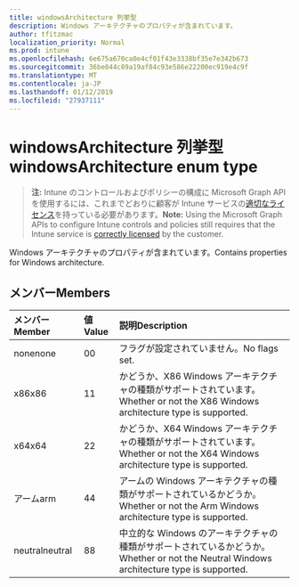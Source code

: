 ```yaml
---
title: windowsArchitecture 列挙型
description: Windows アーキテクチャのプロパティが含まれています。
author: tfitzmac
localization_priority: Normal
ms.prod: intune
ms.openlocfilehash: 6e675a670ca0e4cf01f43e3338bf35e7e342b673
ms.sourcegitcommit: 36be044c89a19af84c93e586e22200ec919e4c9f
ms.translationtype: MT
ms.contentlocale: ja-JP
ms.lasthandoff: 01/12/2019
ms.locfileid: "27937111"
---
```

# <a name="windowsarchitecture-enum-type"></a><span data-ttu-id="58d8a-103">windowsArchitecture 列挙型</span><span class="sxs-lookup"><span data-stu-id="58d8a-103">windowsArchitecture enum type</span></span>

> <span data-ttu-id="58d8a-104">**注:** Intune のコントロールおよびポリシーの構成に Microsoft Graph API を使用するには、これまでどおりに顧客が Intune サービスの[適切なライセンス](https://go.microsoft.com/fwlink/?linkid=839381)を持っている必要があります。</span><span class="sxs-lookup"><span data-stu-id="58d8a-104">**Note:** Using the Microsoft Graph APIs to configure Intune controls and policies still requires that the Intune service is [correctly licensed](https://go.microsoft.com/fwlink/?linkid=839381) by the customer.</span></span>

<span data-ttu-id="58d8a-105">Windows アーキテクチャのプロパティが含まれています。</span><span class="sxs-lookup"><span data-stu-id="58d8a-105">Contains properties for Windows architecture.</span></span>
## <a name="members"></a><span data-ttu-id="58d8a-106">メンバー</span><span class="sxs-lookup"><span data-stu-id="58d8a-106">Members</span></span>
|<span data-ttu-id="58d8a-107">メンバー</span><span class="sxs-lookup"><span data-stu-id="58d8a-107">Member</span></span>|<span data-ttu-id="58d8a-108">値</span><span class="sxs-lookup"><span data-stu-id="58d8a-108">Value</span></span>|<span data-ttu-id="58d8a-109">説明</span><span class="sxs-lookup"><span data-stu-id="58d8a-109">Description</span></span>|
|:---|:---|:---|
|<span data-ttu-id="58d8a-110">none</span><span class="sxs-lookup"><span data-stu-id="58d8a-110">none</span></span>|<span data-ttu-id="58d8a-111">0</span><span class="sxs-lookup"><span data-stu-id="58d8a-111">0</span></span>|<span data-ttu-id="58d8a-112">フラグが設定されていません。</span><span class="sxs-lookup"><span data-stu-id="58d8a-112">No flags set.</span></span>|
|<span data-ttu-id="58d8a-113">x86</span><span class="sxs-lookup"><span data-stu-id="58d8a-113">x86</span></span>|<span data-ttu-id="58d8a-114">1</span><span class="sxs-lookup"><span data-stu-id="58d8a-114">1</span></span>|<span data-ttu-id="58d8a-115">かどうか、X86 Windows アーキテクチャの種類がサポートされています。</span><span class="sxs-lookup"><span data-stu-id="58d8a-115">Whether or not the X86 Windows architecture type is supported.</span></span>|
|<span data-ttu-id="58d8a-116">x64</span><span class="sxs-lookup"><span data-stu-id="58d8a-116">x64</span></span>|<span data-ttu-id="58d8a-117">2</span><span class="sxs-lookup"><span data-stu-id="58d8a-117">2</span></span>|<span data-ttu-id="58d8a-118">かどうか、X64 Windows アーキテクチャの種類がサポートされています。</span><span class="sxs-lookup"><span data-stu-id="58d8a-118">Whether or not the X64 Windows architecture type is supported.</span></span>|
|<span data-ttu-id="58d8a-119">アーム</span><span class="sxs-lookup"><span data-stu-id="58d8a-119">arm</span></span>|<span data-ttu-id="58d8a-120">4</span><span class="sxs-lookup"><span data-stu-id="58d8a-120">4</span></span>|<span data-ttu-id="58d8a-121">アームの Windows アーキテクチャの種類がサポートされているかどうか。</span><span class="sxs-lookup"><span data-stu-id="58d8a-121">Whether or not the Arm Windows architecture type is supported.</span></span>|
|<span data-ttu-id="58d8a-122">neutral</span><span class="sxs-lookup"><span data-stu-id="58d8a-122">neutral</span></span>|<span data-ttu-id="58d8a-123">8</span><span class="sxs-lookup"><span data-stu-id="58d8a-123">8</span></span>|<span data-ttu-id="58d8a-124">中立的な Windows のアーキテクチャの種類がサポートされているかどうか。</span><span class="sxs-lookup"><span data-stu-id="58d8a-124">Whether or not the Neutral Windows architecture type is supported.</span></span>|



